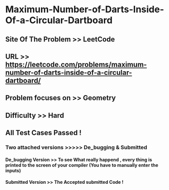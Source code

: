 # Maximum-Number-of-Darts-Inside-Of-a-Circular-Dartboard

## Site Of The Problem >> LeetCode

## URL >> https://leetcode.com/problems/maximum-number-of-darts-inside-of-a-circular-dartboard/


## Problem focuses on >> Geometry

## Difficulty >> Hard

## All Test Cases Passed !

### Two attached versions >>>>> De_bugging & Submitted

#### De_bugging Version >> To see What really happend , every thing is printed to the screen of your compiler (You have to manually enter the inputs)

#### Submitted Version >> The  Accepted submitted Code !




 
 
